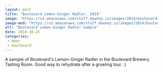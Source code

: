 ```yaml
---
layout: post
title: "Boulevard Lemon-Ginger Radler, 2014"
image: "https://s3.amazonaws.com/stuff.downey.io/images/2014/boulevardradler.jpg"
image-med: "https://s3.amazonaws.com/stuff.downey.io/images/2014/boulevardradler-750.jpg"
alt: "Boulevard Lemon-Ginger Radler Sample"
date: 2014-10-25
categories:
 - beer
 - boulevard
---
```


A sample of Boulevard's Lemon-Ginger Radler in the Boulevard Brewery Tasting Room.  Good way to rehydrate after a grueling tour. :)
